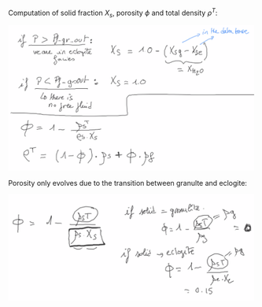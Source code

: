 Computation of solid fraction $X_s$, porosity $\phi$ and total density $\rho^T$:

<img src="https://github.com/tduretz/DeformationReactionCourse2023/blob/main/images/pict_08.png" width=500px>

Porosity only evolves due to the transition between granulte and eclogite:

<img src="https://github.com/tduretz/DeformationReactionCourse2023/blob/main/images/pict_09.png" width=500px>
